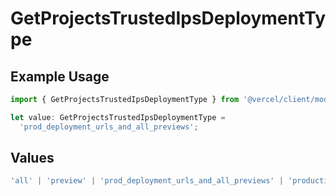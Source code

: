 # GetProjectsTrustedIpsDeploymentType

## Example Usage

```typescript
import { GetProjectsTrustedIpsDeploymentType } from '@vercel/client/models/operations';

let value: GetProjectsTrustedIpsDeploymentType =
  'prod_deployment_urls_and_all_previews';
```

## Values

```typescript
'all' | 'preview' | 'prod_deployment_urls_and_all_previews' | 'production';
```
